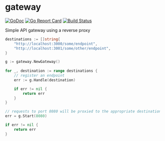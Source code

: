 # gateway
[![GoDoc](https://godoc.org/github.com/shawntoffel/gateway?status.svg)](https://godoc.org/github.com/shawntoffel/gateway) [![Go Report Card](https://goreportcard.com/badge/github.com/shawntoffel/gateway)](https://goreportcard.com/report/github.com/shawntoffel/gateway) [![Build Status](https://travis-ci.org/shawntoffel/gateway.svg?branch=master)](https://travis-ci.org/shawntoffel/gateway)

Simple API gateway using a reverse proxy

```go
destinations := []string{
    "http://localhost:3000/some/endpoint",
    "http://localhost:3001/some/other/endpoint",
}

g := gateway.NewGateway()
    
for _, destination := range destinations {
    // register an endpoint
    err := g.Handle(destination)

    if err != nil {
        return err
    }
}

// requests to port 8080 will be proxied to the appropriate destination by url path
err = g.Start(8080)

if err != nil {
    return err
}
```
